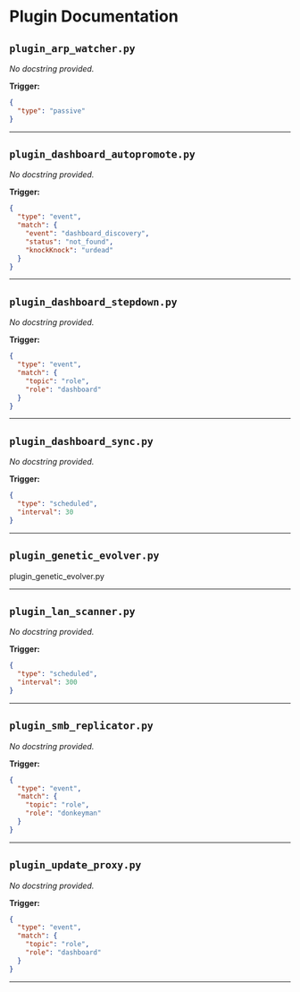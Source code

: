 # Plugin Documentation

## `plugin_arp_watcher.py`

*No docstring provided.*

**Trigger:**
```json
{
  "type": "passive"
}
```

---

## `plugin_dashboard_autopromote.py`

*No docstring provided.*

**Trigger:**
```json
{
  "type": "event",
  "match": {
    "event": "dashboard_discovery",
    "status": "not_found",
    "knockKnock": "urdead"
  }
}
```

---

## `plugin_dashboard_stepdown.py`

*No docstring provided.*

**Trigger:**
```json
{
  "type": "event",
  "match": {
    "topic": "role",
    "role": "dashboard"
  }
}
```

---

## `plugin_dashboard_sync.py`

*No docstring provided.*

**Trigger:**
```json
{
  "type": "scheduled",
  "interval": 30
}
```

---

## `plugin_genetic_evolver.py`

plugin_genetic_evolver.py

---

## `plugin_lan_scanner.py`

*No docstring provided.*

**Trigger:**
```json
{
  "type": "scheduled",
  "interval": 300
}
```

---

## `plugin_smb_replicator.py`

*No docstring provided.*

**Trigger:**
```json
{
  "type": "event",
  "match": {
    "topic": "role",
    "role": "donkeyman"
  }
}
```

---

## `plugin_update_proxy.py`

*No docstring provided.*

**Trigger:**
```json
{
  "type": "event",
  "match": {
    "topic": "role",
    "role": "dashboard"
  }
}
```

---


